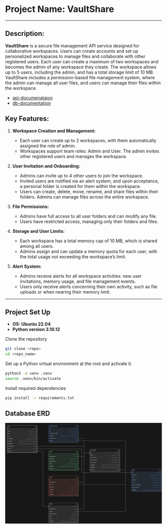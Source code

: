 # Project Name: VaultShare
***
  
## Description:

**VaultShare** is a secure file management API service designed for collaborative workspaces. Users can create accounts and set up personalized workspaces to manage files and collaborate with other registered users. Each user can create a maximum of two workspaces and becomes the admin of any workspace they create. The workspace allows up to 5 users, including the admin, and has a total storage limit of 10 MB. VaultShare includes a permission-based file management system, where the admin can manage all user files, and users can manage their files within the workspace.

- [api-documenataion](https://github.com/DeyonOba/vault_share/blob/main/vaultshare_api_documentation.md)
- [db-documentation](https://github.com/DeyonOba/vault_share/edit/main/vaultShare/db/README.md)

## Key Features:

1. **Workspace Creation and Management:**
    - Each user can create up to 2 workspaces, with them automatically assigned the role of admin.
    - Workspaces support team roles: Admin and User. The admin invites other registered users and manages the workspace.
  
2. **User Invitation and Onboarding:**
    - Admins can invite up to 4 other users to join the workspace.
    - Invited users are notified via an alert system, and upon acceptance, a personal folder is created for them within the workspace.
    - Users can create, delete, move, rename, and share files within their folders. Admins can manage files across the entire workspace.
    
3. **File Permissions:**
    - Admins have full access to all user folders and can modify any file.
    - Users have restricted access, managing only their folders and files.

4. **Storage and User Limits:**
    - Each workspace has a total memory cap of 10 MB, which is shared among all users.
    - Admins assign and can update a memory quota for each user, with the total usage not exceeding the workspace’s limit.  

5. **Alert System:**
    - Admins receive alerts for all workspace activities: new user invitations, memory usage, and file management events.
    - Users only receive alerts concerning their own activity, such as file uploads or when nearing their memory limit.
***
## Project Set Up

- **OS: Ubuntu 22.04**
- **Python version 3.10.12**
  
Clone the repository
```bash
git clone <repo>
cd <repo_name>
```

Set up a Python virtual environment at the root and activate it.
```bash
python3 -m venv .venv
source .venv/bin/activate
```
Install required dependencies

```bash
pip install -r requirements.txt
```

## Database ERD

![db_image](images/db_schema.png)
